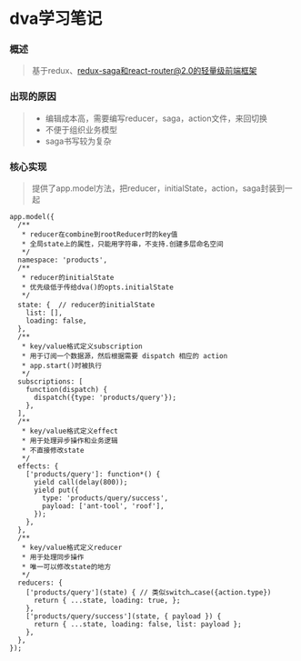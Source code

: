 # dva学习笔记

### 概述
> 基于redux、redux-saga和react-router@2.0的轻量级前端框架

### 出现的原因
> * 编辑成本高，需要编写reducer，saga，action文件，来回切换
> * 不便于组织业务模型
> * saga书写较为复杂

### 核心实现
> 提供了app.model方法，把reducer，initialState，action，saga封装到一起

```
app.model({
  /** 
   * reducer在combine到rootReducer时的key值
   * 全局state上的属性，只能用字符串，不支持.创建多层命名空间
   */
  namespace: 'products',  
  /**
   * reducer的initialState
   * 优先级低于传给dva()的opts.initialState
   */
  state: {  // reducer的initialState
    list: [],
    loading: false,
  },
  /**
   * key/value格式定义subscription
   * 用于订阅一个数据源，然后根据需要 dispatch 相应的 action
   * app.start()时被执行
   */
  subscriptions: [
    function(dispatch) {
      dispatch({type: 'products/query'});
    },
  ],
  /**
   * key/value格式定义effect
   * 用于处理异步操作和业务逻辑
   * 不直接修改state
   */
  effects: {
    ['products/query']: function*() {
      yield call(delay(800));
      yield put({
        type: 'products/query/success',
        payload: ['ant-tool', 'roof'],
      });
    },
  },
  /**
   * key/value格式定义reducer
   * 用于处理同步操作
   * 唯一可以修改state的地方
   */
  reducers: {
    ['products/query'](state) { // 类似switch…case({action.type})
      return { ...state, loading: true, };
    },
    ['products/query/success'](state, { payload }) {
      return { ...state, loading: false, list: payload };
    },
  },
});
```


